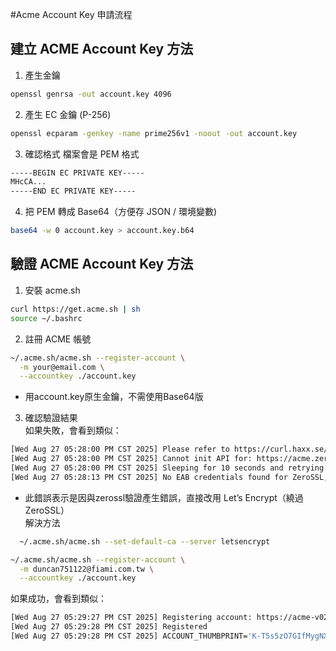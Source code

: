 #Acme Account Key 申請流程

## 建立 ACME Account Key 方法
1. 產生金鑰
```sh
openssl genrsa -out account.key 4096
```
2. 產生 EC 金鑰 (P-256)
```sh
openssl ecparam -genkey -name prime256v1 -noout -out account.key
```
3. 確認格式
檔案會是 PEM 格式
```sh
-----BEGIN EC PRIVATE KEY-----
MHcCA...
-----END EC PRIVATE KEY-----
```
4. 把 PEM 轉成 Base64（方便存 JSON / 環境變數)
```sh
base64 -w 0 account.key > account.key.b64
```

## 驗證 ACME Account Key 方法
1. 安裝 acme.sh
```sh
curl https://get.acme.sh | sh
source ~/.bashrc
```
2. 註冊 ACME 帳號
```sh
~/.acme.sh/acme.sh --register-account \
  -m your@email.com \
  --accountkey ./account.key
```
- 用account.key原生金鑰，不需使用Base64版
3. 確認驗證結果  
如果失敗，會看到類似：
```sh
[Wed Aug 27 05:28:00 PM CST 2025] Please refer to https://curl.haxx.se/libcurl/c/libcurl-errors.html for error code: 60
[Wed Aug 27 05:28:00 PM CST 2025] Cannot init API for: https://acme.zerossl.com/v2/DV90.
[Wed Aug 27 05:28:00 PM CST 2025] Sleeping for 10 seconds and retrying.
[Wed Aug 27 05:28:13 PM CST 2025] No EAB credentials found for ZeroSSL, let's obtain them
```
  - 此錯誤表示是因與zerossl驗證產生錯誤，直接改用 Let’s Encrypt（繞過 ZeroSSL）  
  解決方法
```sh
  ~/.acme.sh/acme.sh --set-default-ca --server letsencrypt

~/.acme.sh/acme.sh --register-account \
  -m duncan751122@fiami.com.tw \
  --accountkey ./account.key
```

  如果成功，會看到類似：
```sh
[Wed Aug 27 05:29:27 PM CST 2025] Registering account: https://acme-v02.api.letsencrypt.org/directory
[Wed Aug 27 05:29:28 PM CST 2025] Registered
[Wed Aug 27 05:29:28 PM CST 2025] ACCOUNT_THUMBPRINT='K-T5s5zO7GIfMygNXTYKOLUOVHJExOi2m97gM-ApkYo'
```
